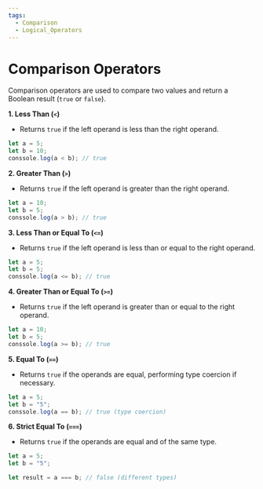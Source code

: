 ```yaml
---
tags:
  - Comparison
  - Logical_Operators
---
```


# **Comparison Operators**

Comparison operators are used to compare two values and return a Boolean result (`true` or `false`).


**1. Less Than (`<`)**

- Returns `true` if the left operand is less than the right operand.
```js
let a = 5;
let b = 10;
conssole.log(a < b); // true
```

**2. Greater Than (`>`)**

- Returns `true` if the left operand is greater than the right operand.
```js
let a = 10;
let b = 5;
conssole.log(a > b); // true
```

**3. Less Than or Equal To (`<=`)**

- Returns `true` if the left operand is less than or equal to the right operand.
```js
let a = 5;
let b = 5;
conssole.log(a <= b); // true
```

**4. Greater Than or Equal To (`>=`)**

- Returns `true` if the left operand is greater than or equal to the right operand.
```js
let a = 10;
let b = 5;
conssole.log(a >= b); // true
```

**5. Equal To (`==`)**

- Returns `true` if the operands are equal, performing type coercion if necessary.
```js
let a = 5;
let b = "5";
conssole.log(a == b); // true (type coercion)
```

**6. Strict Equal To (`===`)**

- Returns `true` if the operands are equal and of the same type.
```js
let a = 5;
let b = "5";

let result = a === b; // false (different types)
```